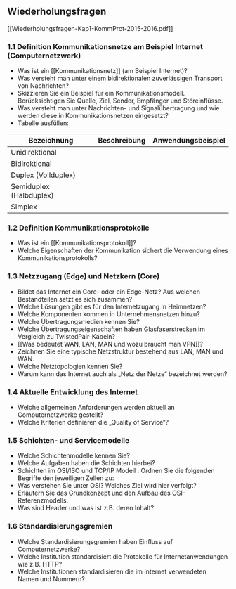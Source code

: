 
## Wiederholungsfragen

[[Wiederholungsfragen-Kap1-KommProt-2015-2016.pdf]]

### 1.1 Definition Kommunikationsnetze am Beispiel Internet (Computernetzwerk)
- Was ist ein [[Kommunikationsnetz]] (am Beispiel Internet)? 
- Was versteht man unter einem bidirektionalen zuverlässigen Transport von Nachrichten?
- Skizzieren Sie ein Beispiel für ein Kommunikationsmodell. Berücksichtigen Sie Quelle, Ziel, Sender, Empfänger und Störeinflüsse. 
- Was versteht man unter Nachrichten- und Signalübertragung und wie werden diese in Kommunikationsnetzen eingesetzt?
- Tabelle ausfüllen: 

Bezeichnung | Beschreibung | Anwendungsbeispiel
-------------  |  -------------- | --------
Unidirektional  | 
Bidirektional | 
Duplex (Vollduplex) | 
Semiduplex (Halbduplex) | 
Simplex | 



### 1.2 Definition Kommunikationsprotokolle
- Was ist ein [[Kommunikationsprotokoll]]?
- Welche Eigenschaften der Kommunikation sichert die Verwendung eines Kommunikationsprotokolls?



### 1.3 Netzzugang (Edge) und Netzkern (Core)
- Bildet das Internet ein Core- oder ein Edge-Netz? Aus welchen Bestandteilen setzt es sich zusammen?
- Welche Lösungen gibt es für den Internetzugang in Heimnetzen? 
- Welche Komponenten kommen in Unternehmensnetzen hinzu? 
- Welche Übertragungsmedien kennen Sie? 
- Welche Übertragungseigenschaften haben Glasfaserstrecken im Vergleich zu TwistedPair-Kabeln? 
- [[Was bedeutet WAN, LAN, MAN und wozu braucht man VPN]]? 
- Zeichnen Sie eine typische Netzstruktur bestehend aus LAN, MAN und WAN. 
- Welche Netztopologien kennen Sie? 
- Warum kann das Internet auch als „Netz der Netze“ bezeichnet werden?



### 1.4 Aktuelle Entwicklung des Internet
- Welche allgemeinen Anforderungen werden aktuell an Computernetzwerke gestellt? 
- Welche Kriterien definieren die „Quality of Service“?



### 1.5 Schichten- und Servicemodelle 
- Welche Schichtenmodelle kennen Sie? 
- Welche Aufgaben haben die Schichten hierbei?
- Schichten im OSI/ISO und TCP/IP Modell : Ordnen Sie die folgenden Begriffe den jeweiligen Zellen zu:
- Was verstehen Sie unter OSI? Welches Ziel wird hier verfolgt? 
- Erläutern Sie das Grundkonzept und den Aufbau des OSI-Referenzmodells.
-  Was sind Header und was ist z.B. deren Inhalt?



### 1.6 Standardisierungsgremien
- Welche Standardisierungsgremien haben Einfluss auf Computernetzwerke?
- Welche Institution standardisiert die Protokolle für Internetanwendungen wie z.B. HTTP?
- Welche Institutionen standardisieren die im Internet verwendeten Namen und Nummern?
